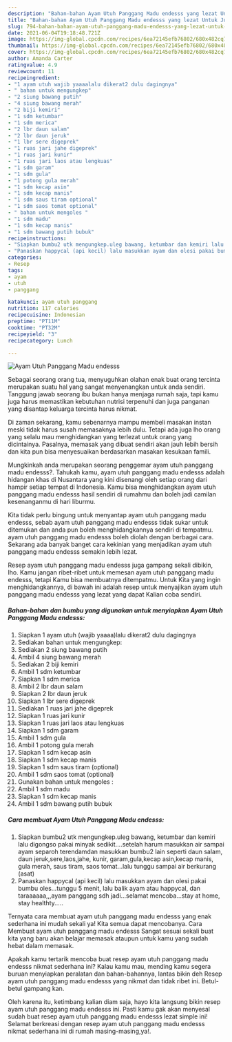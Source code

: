 ```yaml
---
description: "Bahan-bahan Ayam Utuh Panggang Madu endesss yang lezat Untuk Jualan"
title: "Bahan-bahan Ayam Utuh Panggang Madu endesss yang lezat Untuk Jualan"
slug: 794-bahan-bahan-ayam-utuh-panggang-madu-endesss-yang-lezat-untuk-jualan
date: 2021-06-04T19:18:48.721Z
image: https://img-global.cpcdn.com/recipes/6ea72145efb76802/680x482cq70/ayam-utuh-panggang-madu-endesss-foto-resep-utama.jpg
thumbnail: https://img-global.cpcdn.com/recipes/6ea72145efb76802/680x482cq70/ayam-utuh-panggang-madu-endesss-foto-resep-utama.jpg
cover: https://img-global.cpcdn.com/recipes/6ea72145efb76802/680x482cq70/ayam-utuh-panggang-madu-endesss-foto-resep-utama.jpg
author: Amanda Carter
ratingvalue: 4.9
reviewcount: 11
recipeingredient:
- "1 ayam utuh wajib yaaaalalu dikerat2 dulu dagingnya"
- " bahan untuk mengungkep"
- "2 siung bawang putih"
- "4 siung bawang merah"
- "2 biji kemiri"
- "1 sdm ketumbar"
- "1 sdm merica"
- "2 lbr daun salam"
- "2 lbr daun jeruk"
- "1 lbr sere digeprek"
- "1 ruas jari jahe digeprek"
- "1 ruas jari kunir"
- "1 ruas jari laos atau lengkuas"
- "1 sdm garam"
- "1 sdm gula"
- "1 potong gula merah"
- "1 sdm kecap asin"
- "1 sdm kecap manis"
- "1 sdm saus tiram optional"
- "1 sdm saos tomat optional"
- " bahan untuk mengoles "
- "1 sdm madu"
- "1 sdm kecap manis"
- "1 sdm bawang putih bubuk"
recipeinstructions:
- "Siapkan bumbu2 utk mengungkep.uleg bawang, ketumbar dan kemiri lalu digongso pakai minyak sedikit....setelah harum masukkan air sampai ayam separoh terendamdan masukkan bumbu2 lain seperti daun salam, daun jeruk,sere,laos,jahe, kunir, garam,gula,kecap asin,kecap manis, gula merah, saus tiram, saos tomat...lalu tunggu sampai air berkurang (asat)"
- "Panaskan happycal (api kecil) lalu masukkan ayam dan olesi pakai bumbu oles...tunggu 5 menit, lalu balik ayam atau happycal, dan taraaaaaa,,,ayam panggang sdh jadi...selamat mencoba...stay at home, stay healthty....."
categories:
- Resep
tags:
- ayam
- utuh
- panggang

katakunci: ayam utuh panggang 
nutrition: 117 calories
recipecuisine: Indonesian
preptime: "PT11M"
cooktime: "PT32M"
recipeyield: "3"
recipecategory: Lunch

---
```



![Ayam Utuh Panggang Madu endesss](https://img-global.cpcdn.com/recipes/6ea72145efb76802/680x482cq70/ayam-utuh-panggang-madu-endesss-foto-resep-utama.jpg)

Sebagai seorang orang tua, menyuguhkan olahan enak buat orang tercinta merupakan suatu hal yang sangat menyenangkan untuk anda sendiri. Tanggung jawab seorang ibu bukan hanya menjaga rumah saja, tapi kamu juga harus memastikan kebutuhan nutrisi terpenuhi dan juga panganan yang disantap keluarga tercinta harus nikmat.

Di zaman  sekarang, kamu sebenarnya mampu membeli masakan instan meski tidak harus susah memasaknya lebih dulu. Tetapi ada juga lho orang yang selalu mau menghidangkan yang terlezat untuk orang yang dicintainya. Pasalnya, memasak yang dibuat sendiri akan jauh lebih bersih dan kita pun bisa menyesuaikan berdasarkan masakan kesukaan famili. 



Mungkinkah anda merupakan seorang penggemar ayam utuh panggang madu endesss?. Tahukah kamu, ayam utuh panggang madu endesss adalah hidangan khas di Nusantara yang kini disenangi oleh setiap orang dari hampir setiap tempat di Indonesia. Kamu bisa menghidangkan ayam utuh panggang madu endesss hasil sendiri di rumahmu dan boleh jadi camilan kesenanganmu di hari liburmu.

Kita tidak perlu bingung untuk menyantap ayam utuh panggang madu endesss, sebab ayam utuh panggang madu endesss tidak sukar untuk ditemukan dan anda pun boleh menghidangkannya sendiri di tempatmu. ayam utuh panggang madu endesss boleh diolah dengan berbagai cara. Sekarang ada banyak banget cara kekinian yang menjadikan ayam utuh panggang madu endesss semakin lebih lezat.

Resep ayam utuh panggang madu endesss juga gampang sekali dibikin, lho. Kamu jangan ribet-ribet untuk memesan ayam utuh panggang madu endesss, tetapi Kamu bisa membuatnya ditempatmu. Untuk Kita yang ingin menghidangkannya, di bawah ini adalah resep untuk menyajikan ayam utuh panggang madu endesss yang lezat yang dapat Kalian coba sendiri.

<!--inarticleads1-->

##### Bahan-bahan dan bumbu yang digunakan untuk menyiapkan Ayam Utuh Panggang Madu endesss:

1. Siapkan 1 ayam utuh (wajib yaaaa)lalu dikerat2 dulu dagingnya
1. Sediakan  bahan untuk mengungkep:
1. Sediakan 2 siung bawang putih
1. Ambil 4 siung bawang merah
1. Sediakan 2 biji kemiri
1. Ambil 1 sdm ketumbar
1. Siapkan 1 sdm merica
1. Ambil 2 lbr daun salam
1. Siapkan 2 lbr daun jeruk
1. Siapkan 1 lbr sere digeprek
1. Sediakan 1 ruas jari jahe digeprek
1. Siapkan 1 ruas jari kunir
1. Siapkan 1 ruas jari laos atau lengkuas
1. Siapkan 1 sdm garam
1. Ambil 1 sdm gula
1. Ambil 1 potong gula merah
1. Siapkan 1 sdm kecap asin
1. Siapkan 1 sdm kecap manis
1. Siapkan 1 sdm saus tiram (optional)
1. Ambil 1 sdm saos tomat (optional)
1. Gunakan  bahan untuk mengoles :
1. Ambil 1 sdm madu
1. Siapkan 1 sdm kecap manis
1. Ambil 1 sdm bawang putih bubuk




<!--inarticleads2-->

##### Cara membuat Ayam Utuh Panggang Madu endesss:

1. Siapkan bumbu2 utk mengungkep.uleg bawang, ketumbar dan kemiri lalu digongso pakai minyak sedikit....setelah harum masukkan air sampai ayam separoh terendamdan masukkan bumbu2 lain seperti daun salam, daun jeruk,sere,laos,jahe, kunir, garam,gula,kecap asin,kecap manis, gula merah, saus tiram, saos tomat...lalu tunggu sampai air berkurang (asat)
1. Panaskan happycal (api kecil) lalu masukkan ayam dan olesi pakai bumbu oles...tunggu 5 menit, lalu balik ayam atau happycal, dan taraaaaaa,,,ayam panggang sdh jadi...selamat mencoba...stay at home, stay healthty.....




Ternyata cara membuat ayam utuh panggang madu endesss yang enak sederhana ini mudah sekali ya! Kita semua dapat mencobanya. Cara Membuat ayam utuh panggang madu endesss Sangat sesuai sekali buat kita yang baru akan belajar memasak ataupun untuk kamu yang sudah hebat dalam memasak.

Apakah kamu tertarik mencoba buat resep ayam utuh panggang madu endesss nikmat sederhana ini? Kalau kamu mau, mending kamu segera buruan menyiapkan peralatan dan bahan-bahannya, lantas bikin deh Resep ayam utuh panggang madu endesss yang nikmat dan tidak ribet ini. Betul-betul gampang kan. 

Oleh karena itu, ketimbang kalian diam saja, hayo kita langsung bikin resep ayam utuh panggang madu endesss ini. Pasti kamu gak akan menyesal sudah buat resep ayam utuh panggang madu endesss lezat simple ini! Selamat berkreasi dengan resep ayam utuh panggang madu endesss nikmat sederhana ini di rumah masing-masing,ya!.

